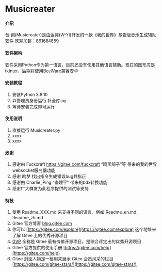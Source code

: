 # Musicreater

#### 介绍
音·创(Musicreater)是由金羿(W-YI)开发的一款《我的世界》基岩版音乐生成辅助软件
欢迎加群：861684859

#### 软件架构
软件采用Python作为第一语言，目前还没有使用其他语言辅助。现在的图形库是tkinter，后期将使用BeeWare兼容安卓


#### 安装教程

1.  安装Python 3.8.10
2.  以管理员身份运行 补全库.py
3.  等待安装完成即可运行

#### 使用说明

1.  直接运行 Musicreater.py
2.  xxxx
3.  xxxx

#### 致谢

1.  感谢由 Fuckcraft <https://gitee.com/fuckcraft> “鸣凤鸽子”等 带来的我的世界websocket服务器功能
2.  感谢 昀梦<QQ1515399885> 找出指令生成错误bug并指正
3.  感谢由 Charlie_Ping “查理平” 带来的bdx转换功能
4.  感谢广大群友为此程序提供的测试等支持


#### 特技

1.  使用 Readme\_XXX.md 来支持不同的语言，例如 Readme\_en.md, Readme\_zh.md
2.  Gitee 官方博客 [blog.gitee.com](https://blog.gitee.com)
3.  你可以 [https://gitee.com/explore](https://gitee.com/explore) 这个地址来了解 Gitee 上的优秀开源项目
4.  [GVP](https://gitee.com/gvp) 全称是 Gitee 最有价值开源项目，是综合评定出的优秀开源项目
5.  Gitee 官方提供的使用手册 [https://gitee.com/help](https://gitee.com/help)
6.  Gitee 封面人物是一档用来展示 Gitee 会员风采的栏目 [https://gitee.com/gitee-stars/](https://gitee.com/gitee-stars/)
